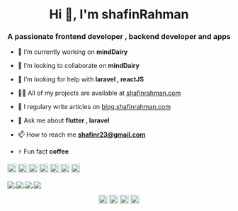 <h1 align="center">Hi 👋, I'm shafinRahman</h1>
<h3 align="center">A passionate frontend developer , backend developer and apps</h3>

- 🔭 I’m currently working on **mindDairy**

- 👯 I’m looking to collaborate on **mindDairy**

- 🤔 I’m looking for help with **laravel , reactJS**

- 👨‍💻 All of my projects are available at [shafinrahman.com](shafinrahman.com)

- 📝 I regulary write articles on [blog.shafinrahman.com](blog.shafinrahman.com)

- 💬 Ask me about **flutter , laravel**

- 📫 How to reach me **shafinr23@gmail.com**

- ⚡ Fun fact **coffee**

<p align="left"><img src="https://devicons.github.io/devicon/devicon.git/icons/c/c-original.svg" alt="c" width="20" height="20"/> <img src="https://devicons.github.io/devicon/devicon.git/icons/javascript/javascript-original.svg" alt="javascript" width="20" height="20"/> <img src="https://devicons.github.io/devicon/devicon.git/icons/laravel/laravel-plain-wordmark.svg" alt="laravel" width="20" height="20"/> <img src="https://devicons.github.io/devicon/devicon.git/icons/php/php-original.svg" alt="php" width="20" height="20"/> <img src="https://devicons.github.io/devicon/devicon.git/icons/python/python-original-wordmark.svg" alt="python" width="20" height="20"/> <img src="https://cdn.jsdelivr.net/npm/simple-icons@3.1.0/icons/flutter.svg" alt="flutter" width="20" height="20"/> <img src="https://cdn.jsdelivr.net/npm/simple-icons@3.1.0/icons/dart.svg" alt="dart" width="20" height="20"/></p>

<a href="https://github.com/shafinr23">
  <img align="center" src="https://github-readme-stats.vercel.app/api/top-langs/?username=shafinr23&theme=dark&hide_langs_below=1" />
</a>
<a href="https://github.com/shafinr23">
 <img align="center" src="https://github-readme-stats.vercel.app/api?username=shafinr23&&show_icons=true&title_color=ffffff&icon_color=bb2acf&text_color=daf7dc&bg_color=151515"/>
</a>
<a href="https://github.com/shafinr23">
  <img align="center" src="https://github-readme-stats.vercel.app/api/pin/?username=shafinr23&repo=mindDiary&theme=dark" />

</a>
<a href="https://github.com/shafinr23/">
 <img align="center" src="https://github-readme-stats.vercel.app/api/pin/?username=syhafinr23&repo=xylophone-flutter&theme=dark" />
</a>

<p align="center">
<a href="https://twitter.com/shafinrahman15" target="blank"><img align="center" src="https://cdn.jsdelivr.net/npm/simple-icons@3.0.1/icons/twitter.svg" alt="shafinrahman15" height="20" width="20" /></a>
<a href="https://linkedin.com/in/shafinrahman" target="blank"><img align="center" src="https://cdn.jsdelivr.net/npm/simple-icons@3.0.1/icons/linkedin.svg" alt="shafinrahman" height="20" width="20" /></a>
<a href="https://fb.com/shafinr98" target="blank"><img align="center" src="https://cdn.jsdelivr.net/npm/simple-icons@3.0.1/icons/facebook.svg" alt="shafinr98" height="20" width="20" /></a>
<a href="https://instagram.com/shafin.dev" target="blank"><img align="center" src="https://cdn.jsdelivr.net/npm/simple-icons@3.0.1/icons/instagram.svg" alt="shafin.dev" height="20" width="20" /></a>
</p>

